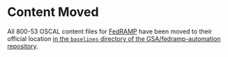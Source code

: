 # Content Moved

All 800-53 OSCAL content files for [FedRAMP](https://fedramp.gov) have been moved to their official location [in the `baselines` directory of the GSA/fedramp-automation repository](https://github.com/GSA/fedramp-automation/tree/master/dist/content/baselines).

